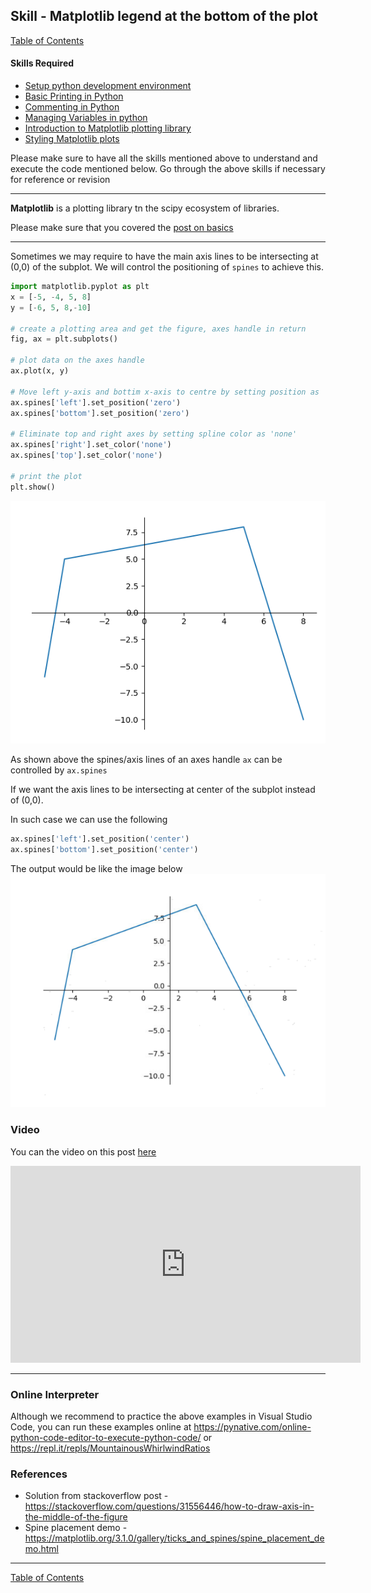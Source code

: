 ## Skill - Matplotlib legend at the bottom of the plot
[Table of Contents](https://nagasudhir.blogspot.com/2020/04/taming-python-table-of-contents.html)
#### Skills Required
* [Setup python development environment](https://nagasudhir.blogspot.com/2020/04/setup-python-development-environment_14.html)
* [Basic Printing in Python](https://nagasudhir.blogspot.com/2020/04/basic-printing-in-python.html)
* [Commenting in Python](https://nagasudhir.blogspot.com/2020/04/comments-in-python.html)
* [Managing Variables in python](https://nagasudhir.blogspot.com/2020/04/managing-variables-in-python.html)
* [Introduction to Matplotlib plotting library](https://nagasudhir.blogspot.com/2020/05/intro-to-matplotlib.html)
* [Styling Matplotlib plots](https://nagasudhir.blogspot.com/2020/05/styling-matplotlib-plots.html)

Please make sure to have all the skills mentioned above to understand and execute the code mentioned below. Go through the above skills if necessary for reference or revision

<hr/>

**Matplotlib** is a plotting library tn the scipy ecosystem of libraries.

Please make sure that you covered the [post on basics](https://nagasudhir.blogspot.com/2020/05/intro-to-matplotlib.html)
<hr/>

Sometimes we may require to have the main axis lines to be intersecting at (0,0) of the subplot. We will control the positioning of `spines` to achieve this.

```python
import matplotlib.pyplot as plt
x = [-5, -4, 5, 8]
y = [-6, 5, 8,-10]

# create a plotting area and get the figure, axes handle in return
fig, ax = plt.subplots()

# plot data on the axes handle
ax.plot(x, y)

# Move left y-axis and bottim x-axis to centre by setting position as 'center'
ax.spines['left'].set_position('zero')
ax.spines['bottom'].set_position('zero')

# Eliminate top and right axes by setting spline color as 'none'
ax.spines['right'].set_color('none')
ax.spines['top'].set_color('none')

# print the plot
plt.show()
```

![matplotlib_center_axes_demo](https://github.com/nagasudhirpulla/taming_python/raw/master/blog/skills/assets/img/matplotlib_center_axes_0_0_demo.PNG)

As shown above the spines/axis lines of an axes handle `ax` can be controlled by `ax.spines`

If we want the axis lines to be intersecting at center of the subplot instead of (0,0). 

In such case we can use the following 
```python
ax.spines['left'].set_position('center')
ax.spines['bottom'].set_position('center')
```
The output would be like the image below
![matplotlib_center_axes_demo](https://github.com/nagasudhirpulla/taming_python/raw/master/blog/skills/assets/img/matplotlib_center_axes_demo.PNG)

### Video
You can the video on this post [here](https://youtu.be/qzFOFP1hxvg)

<iframe width="560" height="315" src="https://www.youtube.com/embed/qzFOFP1hxvg" title="YouTube video player" frameborder="0" allow="accelerometer; autoplay; clipboard-write; encrypted-media; gyroscope; picture-in-picture" allowfullscreen></iframe>
<hr/>

### Online Interpreter
Although we recommend to practice the above examples in Visual Studio Code, you can run these examples online at https://pynative.com/online-python-code-editor-to-execute-python-code/ or https://repl.it/repls/MountainousWhirlwindRatios

### References
* Solution from stackoverflow post - https://stackoverflow.com/questions/31556446/how-to-draw-axis-in-the-middle-of-the-figure
* Spine placement demo - https://matplotlib.org/3.1.0/gallery/ticks_and_spines/spine_placement_demo.html

<hr/>

[Table of Contents](https://nagasudhir.blogspot.com/2020/04/taming-python-table-of-contents.html)




<!--stackedit_data:
eyJoaXN0b3J5IjpbLTQxMDMxMTY3Nl19
-->